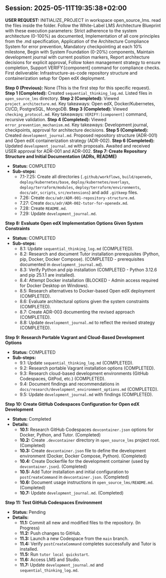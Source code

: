 ## Session: 2025-05-11T19:35:38+02:00

**USER REQUEST:** INITIALIZE_PROJECT in workspace open_source_lms. read the files inside the folder. Follow the White-Label LMS Architecture Blueprint with these execution parameters: Strict adherence to the system architecture (0-100%) as documented, Implementation of all core principles from the .md specification, Application of the Architecture Compliance System for error prevention, Mandatory checkpointing at each 10% milestone, Begin with System Foundation (0-20%) components, Maintain development journal with current position markers, Report architecture decisions for explicit approval, Follow token management strategy to ensure completion, Support VERIFY:[component] command for compliance checks. First deliverable: Infrastructure-as-code repository structure and containerization setup for Open edX deployment.

**Step 0 (Previous):** None (This is the first step for this specific request).
**Step 1 (Completed):** Created `sequential_thinking_log.md`. Listed files in `open_source_lms` directory.
**Step 2 (Completed):** Viewed `project_architecture.md`. Key takeaways: Open edX, Docker/Kubernetes, CI/CD, PostgreSQL, MongoDB.
**Step 3 (Completed):** Viewed `checking_protocol.md`. Key takeaways: `VERIFY:[component]` command, recursive validation.
**Step 4 (Completed):** Viewed `error_prevention_mechanism.md`. Key takeaways: Development journal, checkpoints, approval for architecture decisions.
**Step 5 (Completed):** Created `development_journal.md`. Proposed repository structure (ADR-001) and Open edX containerization strategy (ADR-002).
**Step 6 (Completed):** Updated `development_journal.md` with proposals. Awaited and received USER approval for ADR-001 and ADR-002.
**Step 7: Create Repository Structure and Initial Documentation (ADRs, README)**
- **Status:** COMPLETED
- **Sub-steps:**
    - 7.1-7.25: Create all directories (`.github/workflows`, `build/openedx`, `deploy/kubernetes/base`, `deploy/kubernetes/overlays`, `deploy/terraform/modules`, `deploy/terraform/environments`, `docs/adr`, `scripts`, `src/extensions`) and add `.gitkeep` files.
    - 7.26: Create `docs/adr/ADR-001-repository-structure.md`.
    - 7.27: Create `docs/adr/ADR-002-tutor-for-openedx.md`.
    - 7.28: Create `README.md`.
    - 7.29: Update `development_journal.md`.

**Step 8: Evaluate Open edX Implementation Options Given System Constraints**
- **Status:** COMPLETED
- **Sub-steps:**
    - 8.1: Update `sequential_thinking_log.md` (COMPLETED).
    - 8.2: Research and document Tutor installation prerequisites (Python, pip, Docker, Docker Compose). (COMPLETED - prerequisites documented in `development_journal.md`).
    - 8.3: Verify Python and pip installation (COMPLETED - Python 3.12.6 and pip 25.1.1 are installed).
    - 8.4: Attempt Docker installation (BLOCKED - Admin access required for Docker Desktop on Windows).
    - 8.5: Research alternatives to Docker-based Open edX deployment (COMPLETED).
    - 8.6: Evaluate architectural options given the system constraints (COMPLETED).
    - 8.7: Create ADR-003 documenting the revised approach (COMPLETED).
    - 8.8: Update `development_journal.md` to reflect the revised strategy (COMPLETED).

**Step 9: Research Portable Vagrant and Cloud-Based Development Options**
- **Status:** COMPLETED
- **Sub-steps:**
    - 9.1: Update `sequential_thinking_log.md` (COMPLETED).
    - 9.2: Research portable Vagrant installation options (COMPLETED).
    - 9.3: Research cloud-based development environments (GitHub Codespaces, GitPod, etc.) (COMPLETED).
    - 9.4: Document findings and recommendations in `docs/research/development_environment_options.md` (COMPLETED).
    - 9.5: Update `development_journal.md` with findings (COMPLETED).

**Step 10: Create GitHub Codespaces Configuration for Open edX Development**
- **Status:** Completed
- **Details:**
  - **10.1:** Research GitHub Codespaces `devcontainer.json` options for Docker, Python, and Tutor. (Completed)
  - **10.2:** Create `.devcontainer` directory in `open_source_lms` project root. (Completed)
  - **10.3:** Create `devcontainer.json` file to define the development environment (Docker, Docker Compose, Python). (Completed)
  - **10.4:** Create Dockerfile for the development container (used by `devcontainer.json`). (Completed)
  - **10.5:** Add Tutor installation and initial configuration to `postCreateCommand` in `devcontainer.json`. (Completed)
  - **10.6:** Document usage instructions in `open_source_lms/README.md`. (Completed)
  - **10.7:** Update `development_journal.md`. (Completed)

**Step 11: Test GitHub Codespaces Environment**
- **Status:** Pending
- **Details:**
  - **11.1:** Commit all new and modified files to the repository. (In Progress)
  - **11.2:** Push changes to GitHub.
  - **11.3:** Launch a new Codespace from the `main` branch.
  - **11.4:** Verify `postCreateCommand` completes successfully and Tutor is installed.
  - **11.5:** Run `tutor local quickstart`.
  - **11.6:** Access LMS and Studio.
  - **11.7:** Update `development_journal.md` and `sequential_thinking_log.md`.
